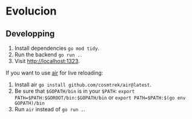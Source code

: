 # Evolucion

## Developping

1. Install dependencies `go mod tidy`.
2. Run the backend `go run .`.
3. Visit [http://localhost:1323](http://localhost:1323).

If you want to use [air](https://github.com/cosmtrek/air) for live reloading:
1. Install air `go install github.com/cosmtrek/air@latest`.
2. Be sure that `$GOPATH/bin` is in your `$PATH`: `export PATH=$PATH:$GOROOT/bin:$GOPATH/bin` or `export PATH=$PATH:$(go env GOPATH)/bin`
3. Run `air` instead of `go run .`.
